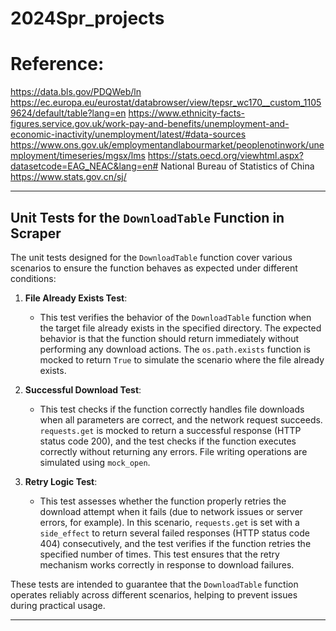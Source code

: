 # 2024Spr_projects





# Reference:
https://data.bls.gov/PDQWeb/ln
https://ec.europa.eu/eurostat/databrowser/view/tepsr_wc170__custom_11059624/default/table?lang=en
https://www.ethnicity-facts-figures.service.gov.uk/work-pay-and-benefits/unemployment-and-economic-inactivity/unemployment/latest/#data-sources
https://www.ons.gov.uk/employmentandlabourmarket/peoplenotinwork/unemployment/timeseries/mgsx/lms
https://stats.oecd.org/viewhtml.aspx?datasetcode=EAG_NEAC&lang=en#
National Bureau of Statistics of China
https://www.stats.gov.cn/sj/





---

## Unit Tests for the `DownloadTable` Function in Scraper

The unit tests designed for the `DownloadTable` function cover various scenarios to ensure the function behaves as expected under different conditions:

1. **File Already Exists Test**:
   - This test verifies the behavior of the `DownloadTable` function when the target file already exists in the specified directory. The expected behavior is that the function should return immediately without performing any download actions. The `os.path.exists` function is mocked to return `True` to simulate the scenario where the file already exists.

2. **Successful Download Test**:
   - This test checks if the function correctly handles file downloads when all parameters are correct, and the network request succeeds. `requests.get` is mocked to return a successful response (HTTP status code 200), and the test checks if the function executes correctly without returning any errors. File writing operations are simulated using `mock_open`.

3. **Retry Logic Test**:
   - This test assesses whether the function properly retries the download attempt when it fails (due to network issues or server errors, for example). In this scenario, `requests.get` is set with a `side_effect` to return several failed responses (HTTP status code 404) consecutively, and the test verifies if the function retries the specified number of times. This test ensures that the retry mechanism works correctly in response to download failures.

These tests are intended to guarantee that the `DownloadTable` function operates reliably across different scenarios, helping to prevent issues during practical usage.

--- 
